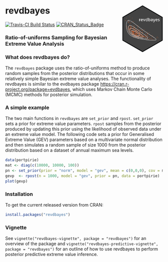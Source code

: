 
<!-- README.md is generated from README.Rmd. Please edit that file -->
revdbayes <img src="tools/revdbayes_logo.png" height = "150" align="right" />
=============================================================================

[![Travis-CI Build Status](https://travis-ci.org/paulnorthrop/revdbayes.svg?branch=master)](https://travis-ci.org/paulnorthrop/revdbayes) [![CRAN\_Status\_Badge](https://www.r-pkg.org/badges/version/revdbayes)](https://cran.r-project.org/package=revdbayes)

### Ratio-of-uniforms Sampling for Bayesian Extreme Value Analysis

### What does revdbayes do?

The `revdbayes` package uses the ratio-of-uniforms method to produce random samples from the posterior distributions that occur in some relatively simple Bayesian extreme value analyses. The functionality of revdbayes is similar to the evdbayes package <https://cran.r-project.org/package=evdbayes>, which uses Markov Chain Monte Carlo (MCMC) methods for posterior simulation.

### A simple example

The two main functions in `revdbayes` are `set_prior` and `rpost`. `set_prior` sets a prior for extreme value parameters. `rpost` samples from the posterior produced by updating this prior using the likelihood of observed data under an extreme value model. The following code sets a prior for Generalised Extreme Value (GEV) parameters based on a multivariate normal distribution and then simulates a random sample of size 1000 from the posterior distribution based on a dataset of annual maximum sea levels.

``` r
data(portpirie)
mat <- diag(c(10000, 10000, 100))
pn <- set_prior(prior = "norm", model = "gev", mean = c(0,0,0), cov = mat)
gevp  <- rpost(n = 1000, model = "gev", prior = pn, data = portpirie)
plot(gevp)
```

### Installation

To get the current released version from CRAN:

``` r
install.packages("revdbayes")
```

### Vignette

See `vignette("revdbayes-vignette", package = "revdbayes")` for an overview of the package and `vignette("revdbayes-predictive-vignette", package = "revdbayes")` for an outline of how to use revdbayes to perform posterior predictive extreme value inference.
